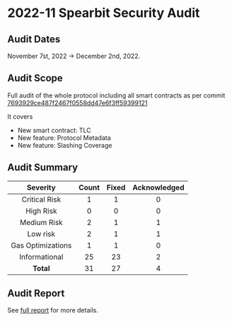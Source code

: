 # 2022-11 Spearbit Security Audit

## Audit Dates

November 7st, 2022 -> December 2nd, 2022.

## Audit Scope

Full audit of the whole protocol including all smart contracts as per commit [7693929ce487f2467f0558dd47e6f3ff59399121](https://github.com/liquid-collective/liquid-collective-protocol/pull/174/commits/7693929ce487f2467f0558dd47e6f3ff59399121)

It covers
- New smart contract: TLC
- New feature: Protocol Metadata
- New feature: Slashing Coverage

## Audit Summary

|    **Severity**   | **Count** | **Fixed** | **Acknowledged** |
|:-----------------:|:---------:|:---------:|:----------------:|
|   Critical Risk   |     1     |     1     |         0        |
|     High Risk     |     0     |     0     |         0        |
|    Medium Risk    |     2     |     1     |         1        |
|      Low risk     |     2     |     1     |         1        |
| Gas Optimizations |     1     |     1     |         0        |
|   Informational   |     25    |     23    |         2        |
|     **Total**     |     31    |     27    |         4        |

## Audit Report

See [full report](in-progress) for more details.